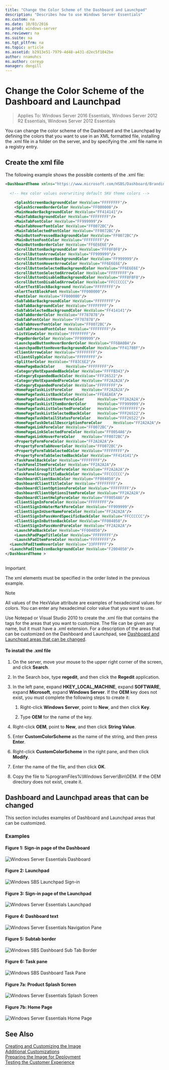 ```yaml
---
title: "Change the Color Scheme of the Dashboard and Launchpad"
description: "Describes how to use Windows Server Essentials"
ms.custom: na
ms.date: 10/03/2016
ms.prod: windows-server
ms.reviewer: na
ms.suite: na
ms.tgt_pltfrm: na
ms.topic: article
ms.assetid: b2913e51-7979-4d48-a431-d2ec5f1042be
author: nnamuhcs
ms.author: coreyp
manager: dongill
---
```


# Change the Color Scheme of the Dashboard and Launchpad

>Applies To: Windows Server 2016 Essentials, Windows Server 2012 R2 Essentials, Windows Server 2012 Essentials

You can change the color scheme of the Dashboard and the Launchpad by defining the colors that you want to use in an XML formatted file, installing the .xml file in a folder on the server, and by specifying the .xml file name in a registry entry.  
  
## Create the xml file  
 The following example shows the possible contents of the .xml file:  
  
```xml  
<DashboardTheme xmlns="https://www.microsoft.com/HSBS/Dashboard/Branding/2010">  
  
  <!-- Hex color values overwriting default SKU theme colors -->  
  
    <SplashScreenBackgroundColor HexValue="FFFFFFFF"/>  
    <SplashScreenBorderColor HexValue="FF000000"/>  
    <MainHeaderBackgroundColor HexValue="FF414141"/>  
    <MainTabBackgroundColor HexValue="FFFFFFFF"/>  
    <MainTabFontColor HexValue="FF999999"/>  
    <MainTabHoverFontColor HexValue="FF0072BC"/>  
    <MainTabSelectedFontColor HexValue="FF0072BC"/>  
    <MainButtonPressedBackgroundColor HexValue="FF0072BC"/>  
    <MainButtonFontColor HexValue="FFFFFFFF"/>  
    <MainButtonBorderColor HexValue="FF6E6E6E"/>  
    <ScrollButtonBackgroundColor HexValue="FFF0F0F0"/>  
    <ScrollButtonArrowColor HexValue="FF999999"/>  
    <ScrollButtonHoverBackgroundColor HexValue="FF999999"/>  
    <ScrollButtonHoverArrowColor HexValue="FF6E6E6E"/>  
    <ScrollButtonSelectedBackgroundColor HexValue="FF6E6E6E"/>  
    <ScrollButtonSelectedArrowColor HexValue="FFFFFFFF"/>  
    <ScrollButtonDisabledBackgroundColor HexValue="FFF8F8F8"/>  
    <ScrollButtonDisabledArrowColor HexValue="FFCCCCCC"/>  
    <AlertTextBlockBackground HexValue="FFFFFFFF"/>  
    <AlertTextBlockFont HexValue="FF000000"/>  
    <FontColor HexValue="FF000000"/>  
    <SubTabBarBackgroundColor HexValue="FFFFFFFF"/>  
    <SubTabBackgroundColor HexValue="FFFFFFFF"/>  
    <SubTabSelectedBackgroundColor HexValue="FF414141"/>  
    <SubTabBorderColor HexValue="FF787878"/>  
    <SubTabFontColor HexValue="FF787878"/>  
    <SubTabHoverFontColor HexValue="FF0072BC"/>  
    <SubTabPressedFontColor HexValue="FFFFFFFF"/>  
    <ListViewColor HexValue="FFFFFFFF"/>  
    <PageBorderColor HexValue="FF999999"/>      
    <LaunchpadButtonHoverBorderColor HexValue="FF6BA0B4"/>  
    <LaunchpadButtonHoverBackgroundColor HexValue="FF41788F"/>  
    <ClientArrowColor HexValue="FFFFFFFF"/>  
    <ClientGlyphColor HexValue="FFFFFFFF"/>  
    <SplitterColor HexValue="FF83C6E2"/>  
    <HomePageBackColor     HexValue="FFFFFFFF"/>  
    <CategoryNotExpandedBackColor HexValue="FFFFB343"/>  
    <CategoryExpandedBackColor HexValue="FFF26522"/>  
    <CategoryNotExpandedForeColor HexValue="FF2A2A2A"/>  
    <CategoryExpandedForeColor HexValue="FFFFFFFF"/>  
    <HomePageTaskListForeColor    HexValue="FF2A2A2A"/>  
    <HomePageTaskListBackColor HexValue="FFEAEAEA"/>  
    <HomePageTaskListHoverForeColor      HexValue="FF2A2A2A"/>  
    <HomePageTaskListItemBorderColor     HexValue="FF999999"/>  
    <HomePageTaskListSelectedForeColor   HexValue="FFFFFFFF"/>  
    <HomePageTaskListSelectedBackColor   HexValue="FFF26522"/>  
    <HomePageTaskDetailStatusForeColor   HexValue="FFF26522"/>  
    <HomePageTaskDetailDescriptionForeColor     HexValue="FF2A2A2A"/>  
    <HomePageLinkForeColor HexValue="FF0072BC"/>  
    <HomePageLinkSelectedForeColor HexValue="FF0054A6"/>  
    <HomePageLinkHoverForeColor   HexValue="FF0072BC"/>  
    <PropertyFormForeColor HexValue="FF2A2A2A"/>  
    <PropertyFormTabHoverColor HexValue="FF0072BC"/>  
    <PropertyFormTabSelectedColor HexValue="FFFFFFFF"/>  
    <PropertyFormTabSelectedBackColor HexValue="FF414141"/>  
    <TaskPanelBackColor HexValue="FFFFFFFF"/>  
    <TaskPanelItemForeColor HexValue="FF2A2A2A"/>  
    <TaskPanelGroupTitleForeColor HexValue="FF2A2A2A"/>  
    <TaskPanelGroupTitleBackColor HexValue="FFCCCCCC"/>  
    <DashboardClientBackColor HexValue="FF004050"/>  
    <DashboardClientTitleColor HexValue="FFFFFFFF"/>  
    <DashboardClientOptionsForeColor HexValue="FFFFFFFF"/>  
    <DashboardClientOptionsItemForeColor HexValue="FF2A2A2A"/>  
    <DashboardClientHelpForeColor HexValue="FF0054A6"/>  
    <ClientSignInForeColor HexValue="FFFFFFFF"/>  
    <ClientSignInWaterMarkForeColor HexValue="FF999999"/>  
    <ClientSignInUserNameForeColor HexValue="FF2A2A2A"/>  
    <ClientSignInPassWordSpecificBackColor HexValue="FFCCCCCC"/>  
    <ClientSignInButtonBackColor HexValue="FF004050"/>  
    <ClientSignInPassWordForeColor HexValue="FF2A2A2A"/>  
    <LaunchPadBackColor HexValue="FF004050"/>  
    <LaunchPadPageTitleColor HexValue="FFFFFFFF"/>  
    <LaunchPadItemForeColor HexValue="FFFFFFFF"/>  
  <LaunchPadItemHoverColor HexValue="33FFFFFF"/>  
  <LaunchPadItemIconBackgroundColor HexValue="F2004050"/>  
</DashboardTheme >  
  
```  
  
> [!IMPORTANT]
>  The xml elements must be specified in the order listed in the previous example.  
  
> [!NOTE]
>  All values of the HexValue attribute are examples of hexadecimal values for colors. You can enter any hexadecimal color value that you want to use.  
  
 Use Notepad or Visual Studio 2010 to create the .xml file that contains the tags for the areas that you want to customize. The file can be given any name, but it must have a .xml extension. For a description of the areas that can be customized on the Dashboard and Launchpad, see [Dashboard and Launchpad areas that can be changed](Change-the-Color-Scheme-of-the-Dashboard-and-Launchpad.md#BKMK_Dashboard).  
  
#### To install the .xml file  
  
1.  On the server, move your mouse to the upper right corner of the screen, and click **Search**.  
  
2.  In the Search box, type **regedit**, and then click the **Regedit** application.  
  
3.  In the left pane, expand **HKEY_LOCAL_MACHINE**, expand **SOFTWARE**, expand **Microsoft**, expand **Windows Server**. If the **OEM** key does not exist, you must complete the following steps to create it:  
  
    1.  Right-click **Windows Server**, point to **New**, and then click **Key**.  
  
    2.  Type **OEM** for the name of the key.  
  
4.  Right-click **OEM**, point to **New**, and then click **String Value**.  
  
5.  Enter **CustomColorScheme** as the name of the string, and then press **Enter**.  
  
6.  Right-click **CustomColorScheme** in the right pane, and then click **Modify**.  
  
7.  Enter the name of the file, and then click **OK**.  
  
8.  Copy the file to %programFiles%\Windows Server\Bin\OEM. If the OEM directory does not exist, create it.  
  
##  <a name="BKMK_Dashboard"></a> Dashboard and Launchpad areas that can be changed  
 This section includes examples of Dashboard and Launchpad areas that can be customized.  
  
### Examples  
  
####  <a name="BKMK_Figure1"></a> Figure 1: Sign-in page of the Dashboard  
 ![Windows Server Essentials Dashboard](media/SBS8_ADK_Dashboard_Signin_RC.png "SBS8_ADK_Dashboard_Signin_RC")  
  
####  <a name="BKMK_Figure2"></a> Figure 2: Launchpad  
 ![Windows SBS Launchpad Sign&#45;in](media/SBS8_ADK_LaunchpadSignin2.png "SBS8_ADK_LaunchpadSignin2")  
  
####  <a name="BKMK_Figure3"></a> Figure 3: Sign-in page of the Launchpad  
 ![Windows Server Essentials Launchpad](media/SBS8_ADK_Launchpad_Signin_RC.png "SBS8_ADK_Launchpad_Signin_RC")  
  
####  <a name="BKMK_Figure4"></a> Figure 4: Dashboard text  
 ![Windows Server Essentials Navigation Pane](media/SBS8_ADK_Navigation_RC.png "SBS8_ADK_Navigation_RC")  
  
####  <a name="BKMK_Figure5"></a> Figure 5: Subtab border  
 ![Windows SBS Dashboard Sub Tab Border](media/SBS8_ADK_DashboardSubtabborder.png "SBS8_ADK_DashboardSubtabborder")  
  
####  <a name="BKMK_Figure6"></a> Figure 6: Task pane  
 ![Windows SBS Dashboard Task Pane](media/SBS8_ADK_DashboardTaskPane.png "SBS8_ADK_DashboardTaskPane")  
  
####  <a name="BKMK_Figure9"></a> Figure 7a: Product Splash Screen  
 ![Windows Server Essentials Splash Screen](media/SBS8_ADK_productspalshscreen_RC.png "SBS8_ADK_productspalshscreen_RC")  
  
#### Figure 7b: Home Page  
 ![Windows Server Essentials Home Page](media/SBS8_ADK_Dashboard_HomePage_RC.png "SBS8_ADK_Dashboard_HomePage_RC")  
  
## See Also  
 [Creating and Customizing the Image](Creating-and-Customizing-the-Image.md)   
 [Additional Customizations](Additional-Customizations.md)   
 [Preparing the Image for Deployment](Preparing-the-Image-for-Deployment.md)   
 [Testing the Customer Experience](Testing-the-Customer-Experience.md)
